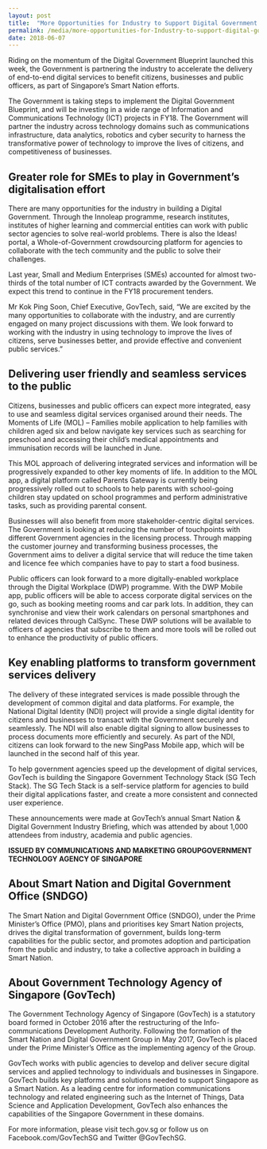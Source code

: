 ```yaml
---
layout: post
title:  "More Opportunities for Industry to Support Digital Government Blueprint Implementation"
permalink: /media/more-opportunities-for-Industry-to-support-digital-government-blueprint
date: 2018-06-07
---
```

Riding on the momentum of the Digital Government Blueprint launched this week, the Government is partnering the industry to accelerate the delivery of end-to-end digital services to benefit citizens, businesses and public officers, as part of Singapore’s Smart Nation efforts.

The Government is taking steps to implement the Digital Government Blueprint, and will be investing in a wide range of Information and Communications Technology (ICT) projects in FY18. The Government will partner the industry across technology domains such as communications infrastructure, data analytics, robotics and cyber security to harness the transformative power of technology to improve the lives of citizens, and competitiveness of businesses.

## **Greater role for SMEs to play in Government’s digitalisation effort**
There are many opportunities for the industry in building a Digital Government. Through the Innoleap programme, research institutes, institutes of higher learning and commercial entities can work with public sector agencies to solve real-world problems. There is also the Ideas! portal, a Whole-of-Government crowdsourcing platform for agencies to collaborate with the tech community and the public to solve their challenges.

Last year, Small and Medium Enterprises (SMEs) accounted for almost two-thirds of the total number of ICT contracts awarded by the Government.  We expect this trend to continue in the FY18 procurement tenders. 
 
Mr Kok Ping Soon, Chief Executive, GovTech, said, “We are excited by the many opportunities to collaborate with the industry, and are currently engaged on many project discussions with them. We look forward to working with the industry in using technology to improve the lives of citizens, serve businesses better, and provide effective and convenient public services.”

## **Delivering user friendly and seamless services to the public**
Citizens, businesses and public officers can expect more integrated, easy to use and seamless digital services organised around their needs.  The Moments of Life (MOL) – Families mobile application to help families with children aged six and below navigate key services such as searching for preschool and accessing their child’s medical appointments and immunisation records will be launched in June. 
 
This MOL approach of delivering integrated services and information will be progressively expanded to other key moments of life.  In addition to the MOL app, a digital platform called Parents Gateway is currently being progressively rolled out to schools to help parents with school-going children stay updated on school programmes and perform administrative tasks, such as providing parental consent.

Businesses will also benefit from more stakeholder-centric digital services. The Government is looking at reducing the number of touchpoints with different Government agencies in the licensing process.  Through mapping the customer journey and transforming business processes, the Government aims to deliver a digital service that will reduce the time taken and licence fee which companies have to pay to start a food business.
 
Public officers can look forward to a more digitally-enabled workplace through the Digital Workplace (DWP) programme.  With the DWP Mobile app, public officers will be able to access corporate digital services on the go, such as booking meeting rooms and car park lots. In addition, they can synchronise and view their work calendars on personal smartphones and related devices through CalSync. These DWP solutions will be available to officers of agencies that subscribe to them and more tools will be rolled out to enhance the productivity of public officers.

## **Key enabling platforms to transform government services delivery**
The delivery of these integrated services is made possible through the development of common digital and data platforms.  For example, the National Digital Identity (NDI) project will provide a single digital identity for citizens and businesses to transact with the Government securely and seamlessly. The NDI will also enable digital signing to allow businesses to process documents more efficiently and securely. As part of the NDI, citizens can look forward to the new SingPass Mobile app, which will be launched in the second half of this year.    
 
To help government agencies speed up the development of digital services, GovTech is building the Singapore Government Technology Stack (SG Tech Stack). The SG Tech Stack is a self-service platform for agencies to build their digital applications faster, and create a more consistent and connected user experience.
 
These announcements were made at GovTech’s annual Smart Nation & Digital Government Industry Briefing, which was attended by about 1,000 attendees from industry, academia and public agencies.

**ISSUED BY COMMUNICATIONS AND MARKETING GROUPGOVERNMENT TECHNOLOGY AGENCY OF SINGAPORE**

## **About Smart Nation and Digital Government Office (SNDGO)**
The Smart Nation and Digital Government Office (SNDGO), under the Prime Minister’s Office (PMO), plans and prioritises key Smart Nation projects, drives the digital transformation of government, builds long-term capabilities for the public sector, and promotes adoption and participation from the public and industry, to take a collective approach in building a Smart Nation.

## **About Government Technology Agency of Singapore (GovTech)**
The Government Technology Agency of Singapore (GovTech) is a statutory board formed in October 2016 after the restructuring of the Info-communications Development Authority. Following the formation of the Smart Nation and Digital Government Group in May 2017, GovTech is placed under the Prime Minister’s Office as the implementing agency of the Group. 

GovTech works with public agencies to develop and deliver secure digital services and applied technology to individuals and businesses in Singapore. GovTech builds key platforms and solutions needed to support Singapore as a Smart Nation. 
As a leading centre for information communications technology and related engineering such as the Internet of Things, Data Science and Application Development, GovTech also enhances the capabilities of the Singapore Government in these domains. 

For more information, please visit tech.gov.sg or follow us on Facebook.com/GovTechSG and Twitter @GovTechSG.
